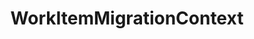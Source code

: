 ---
optionsClassName: WorkItemMigrationConfig
optionsClassFullName: MigrationTools._EngineV1.Configuration.Processing.WorkItemMigrationConfig
configurationSamples:
- name: default
  description: 
  code: >-
    {
      "$type": "WorkItemMigrationConfig",
      "Enabled": false,
      "ReplayRevisions": true,
      "PrefixProjectToNodes": false,
      "UpdateCreatedDate": true,
      "UpdateCreatedBy": true,
      "WIQLQueryBit": "AND  [Microsoft.VSTS.Common.ClosedDate] = '' AND [System.WorkItemType] NOT IN ('Test Suite', 'Test Plan','Shared Steps','Shared Parameter','Feedback Request')",
      "WIQLOrderBit": "[System.ChangedDate] desc",
      "LinkMigration": true,
      "AttachmentMigration": true,
      "AttachmentWorkingPath": "c:\\temp\\WorkItemAttachmentWorkingFolder\\",
      "FixHtmlAttachmentLinks": false,
      "SkipToFinalRevisedWorkItemType": true,
      "WorkItemCreateRetryLimit": 5,
      "FilterWorkItemsThatAlreadyExistInTarget": true,
      "PauseAfterEachWorkItem": false,
      "AttachmentMaxSize": 480000000,
      "AttachRevisionHistory": false,
      "LinkMigrationSaveEachAsAdded": false,
      "GenerateMigrationComment": true,
      "WorkItemIDs": null,
      "MaxRevisions": 0,
      "UseCommonNodeStructureEnricherConfig": false,
      "StopMigrationOnMissingAreaIterationNodes": true,
      "NodeBasePaths": null,
      "AreaMaps": {
        "$type": "Dictionary`2"
      },
      "IterationMaps": {
        "$type": "Dictionary`2"
      },
      "MaxGracefulFailures": 0,
      "SkipRevisionWithInvalidIterationPath": false,
      "SkipRevisionWithInvalidAreaPath": false
    }
  sampleFor: MigrationTools._EngineV1.Configuration.Processing.WorkItemMigrationConfig
description: WorkItemMigrationConfig is the main processor used to Migrate Work Items, Links, and Attachments. Use `WorkItemMigrationConfig` to configure.
className: WorkItemMigrationContext
typeName: Processors
architecture: v1
options:
- parameterName: AreaMaps
  type: Dictionary
  description: Remapping rules for area paths, implemented with regular expressions. The rules apply with a higher priority than the `PrefixProjectToNodes`, that is, if no rule matches the path and the `PrefixProjectToNodes` option is enabled, then the old `PrefixProjectToNodes` behavior is applied.
  defaultValue: '{}'
- parameterName: AttachmentMaxSize
  type: Int32
  description: '`AttachmentMigration` is set to true then you need to specify a max file size for upload in bites. For Azure DevOps Services the default is 480,000,000 bites (60mb), for TFS its 32,000,000 bites (4mb).'
  defaultValue: 480000000
- parameterName: AttachmentMigration
  type: Boolean
  description: If enabled this will migrate all of the attachments at the same time as the work item
  defaultValue: true
- parameterName: AttachmentWorkingPath
  type: String
  description: '`AttachmentMigration` is set to true then you need to specify a working path for attachments to be saved locally.'
  defaultValue: C:\temp\Migration\
- parameterName: AttachRevisionHistory
  type: Boolean
  description: This will create a json file with the revision history and attach it to the work item. Best used with `MaxRevisions` or `ReplayRevisions`.
  defaultValue: '?'
- parameterName: Enabled
  type: Boolean
  description: If enabled then the processor will run
  defaultValue: false
- parameterName: FilterWorkItemsThatAlreadyExistInTarget
  type: Boolean
  description: This loads all of the work items already saved to the Target and removes them from the Source work item list prior to commencing the run. While this may take some time in large data sets it reduces the time of the overall migration significantly if you need to restart.
  defaultValue: true
- parameterName: FixHtmlAttachmentLinks
  type: Boolean
  description: "**beta** If enabled this will fix any image attachments URL's, work item mention URL's or user mentions in the HTML fields as well as discussion comments. You must specify a PersonalAccessToken in the Source project for Azure DevOps; TFS should use integrated authentication."
  defaultValue: '?'
- parameterName: GenerateMigrationComment
  type: Boolean
  description: If enabled, adds a comment recording the migration
  defaultValue: false
- parameterName: IterationMaps
  type: Dictionary
  description: Remapping rules for iteration paths, implemented with regular expressions. The rules apply with a higher priority than the `PrefixProjectToNodes`, that is, if no rule matches the path and the `PrefixProjectToNodes` option is enabled, then the old `PrefixProjectToNodes` behavior is applied.
  defaultValue: '{}'
- parameterName: LinkMigration
  type: Boolean
  description: If enabled this will migrate the Links for the work item at the same time as the whole work item.
  defaultValue: true
- parameterName: LinkMigrationSaveEachAsAdded
  type: Boolean
  description: "If you have changed parents before re-running a sync you may get a `TF26194: unable to change the value of the 'Parent' field` error. This will resolve it, but will slow migration."
  defaultValue: false
- parameterName: MaxGracefulFailures
  type: Int32
  description: The maximum number of failures to tolerate before the migration fails. When set above zero, a work item migration error is logged but the migration will continue until the number of failed items reaches the configured value, after which the migration fails.
  defaultValue: 0
- parameterName: MaxRevisions
  type: Int32
  description: Sets the maximum number of revisions that will be migrated. "First + Last N = Max". If this was set to 5 and there were 10 revisions you would get the first 1 (creation) and the latest 4 migrated.
  defaultValue: 0
- parameterName: NodeBasePaths
  type: String[]
  description: The root paths of the Ares / Iterations you want migrate. See [NodeBasePath Configuration](#nodebasepath-configuration)
  defaultValue: '["/"]'
- parameterName: PauseAfterEachWorkItem
  type: Boolean
  description: Pause after each work item is migrated
  defaultValue: false
- parameterName: PrefixProjectToNodes
  type: Boolean
  description: Prefix your iterations and areas with the project name. If you have enabled this in `NodeStructuresMigrationConfig` you must do it here too.
  defaultValue: false
- parameterName: ReplayRevisions
  type: Boolean
  description: You can choose to migrate the tip only (a single write) or all of the revisions (many writes). If you are setting this to `false` to migrate only the tip then you should set `BuildFieldTable` to `true`.
  defaultValue: true
- parameterName: SkipRevisionWithInvalidAreaPath
  type: Boolean
  description: When set to true, this setting will skip a revision if the source area has not been migrated, has been deleted or is somehow invalid, etc.
  defaultValue: missng XML code comments
- parameterName: SkipRevisionWithInvalidIterationPath
  type: Boolean
  description: This will skip a revision if the source iteration has not been migrated i.e. it was deleted
  defaultValue: missng XML code comments
- parameterName: SkipToFinalRevisedWorkItemType
  type: Boolean
  description: "**beta** If enabled this will fix any image attachments URL's, work item mention URL's or user mentions in the HTML fields as well as discussion comments. You must specify a PersonalAccessToken in the Source project for Azure DevOps; TFS should use integrated authentication."
  defaultValue: false
- parameterName: StopMigrationOnMissingAreaIterationNodes
  type: Boolean
  description: ''
  defaultValue: '?'
- parameterName: UpdateCreatedBy
  type: Boolean
  description: "If this is enabled the creation process on the target project will create the items with the original creation date. (Important: The item history is always pointed to the date of the migration, it's change only the data column CreateDate, not the internal create date)"
  defaultValue: true
- parameterName: UpdateCreatedDate
  type: Boolean
  description: "If this is enabled the creation process on the target project will create the items with the original creation date. (Important: The item history is always pointed to the date of the migration, it's change only the data column CreateDate, not the internal create date)"
  defaultValue: true
- parameterName: UseCommonNodeStructureEnricherConfig
  type: Boolean
  description: ''
  defaultValue: '?'
- parameterName: WIQLOrderBit
  type: String
  description: A work item query to affect the order in which the work items are migrated. Don't leave this empty.
  defaultValue: '[System.ChangedDate] desc'
- parameterName: WIQLQueryBit
  type: String
  description: A work item query based on WIQL to select only important work items. To migrate all leave this empty. See [WIQL Query Bits](#wiql-query-bits)
  defaultValue: AND  [Microsoft.VSTS.Common.ClosedDate] = '' AND [System.WorkItemType] NOT IN ('Test Suite', 'Test Plan','Shared Steps','Shared Parameter','Feedback Request')
- parameterName: WorkItemCreateRetryLimit
  type: Int32
  description: '**beta** If set to a number greater than 0 work items that fail to save will retry after a number of seconds equal to the retry count. This allows for periodic network glitches not to end the process.'
  defaultValue: 5
- parameterName: WorkItemIDs
  type: IList
  description: A list of work items to import
  defaultValue: '[]'
status: ready
processingTarget: Work Items

redirectFrom: []
layout: reference
toc: true
permalink: /Reference/v1/Processors/WorkItemMigrationContext/
title: WorkItemMigrationContext
categories:
- Processors
- v1
notes: >-
  ## <a name="WIQLQueryBits"></a>WIQL Query Bits


  The Work Item queries are all built using Work Item [Query Language (WIQL)](https://docs.microsoft.com/en-us/azure/devops/boards/queries/wiql-syntax).


  > Note: A useful Azure DevOps Extension to explore WIQL is the [WIQL Editor](https://marketplace.visualstudio.com/items?itemName=ottostreifel.wiql-editor)


  ### Examples


  You can use the [WIQL Editor](https://marketplace.visualstudio.com/items?itemName=ottostreifel.wiql-editor) to craft a query in Azure DevOps.


  Typical way that queries are built:


  ```
   var targetQuery =
       string.Format(
           @"SELECT [System.Id], [{ReflectedWorkItemIDFieldName}] FROM WorkItems WHERE [System.TeamProject] = @TeamProject {WIQLQueryBit} ORDER BY {WIQLOrderBit}",
           Engine.Target.Config.ReflectedWorkItemIDFieldName,
           _config.WIQLQueryBit,
           _config.WIQLOrderBit
        );
  var targetFoundItems = Engine.Target.WorkItems.GetWorkItems(targetQuery);

  ```


  A simple example config:


  ```

  "WIQLQueryBit": "AND [System.WorkItemType] NOT IN ('Test Suite', 'Test Plan')",

  "WIQLOrderBit": "[System.ChangedDate] desc",

  ```

  Scope to Area Path (Team data):


  ```

  "WIQLQueryBit": "AND [System.AreaPath] UNDER 'project\Team 1\' AND [System.WorkItemType] NOT IN ('Test Suite', 'Test Plan')",

  "WIQLOrderBit": "[System.ChangedDate] desc",

  ```


  ```

  "WIQLQueryBit": "AND [System.ChangedDate] > 'project\Team 1\' AND [System.WorkItemType] NOT IN ('Test Suite', 'Test Plan')",

  "WIQLOrderBit": "[System.ChangedDate] desc",

  ```


  ## <a name="NodeBasePath"></a>NodeBasePath Configuration ##

  The `NodeBasePaths` entry allows the filtering of the nodes to be replicated on the target projects. To try to explain the correct usage let us assume that we have a source team project `SourceProj` with the following node structures


  - AreaPath
     - SourceProj
     - SourceProj\Team 1
     - SourceProj\Team 2
     - SourceProj\Team 2\Sub-Area
     - SourceProj\Team 3
  - IterationPath
     - SourceProj
     - SourceProj\Sprint 1
     - SourceProj\Sprint 2
     - SourceProj\Sprint 2\Sub-Iteration
     - SourceProj\Sprint 3

  Depending upon what node structures you wish to migrate you would need the following settings. Exclusions are also possible by prefixing a path with an exclamation mark `!`. Example are


  | | |

  |-|-|

  | Intention    | Migrate all areas and iterations and all Work Items

  | NodeBasePath | `[]`

  | Comment      | The same AreaPath and Iteration Paths are created on the target as on the source. Hence, all migrated WI remain in their existing area and iteration paths

  ||

  | Intention    | Only migrate area path `Team 2` and it associated Work Items, but all iteration paths

  | NodeBasePath | `["Team 2", "Sprint"]`

  | Comment      | Only the area path ending `Team 2` will be migrated. <br>The `WIQLQueryBit` should be edited to limit the WI migrated to this area path e.g. add `AND [System.AreaPath] UNDER 'SampleProject\\Team 2'` . <br> The migrated WI will have an area path of `TargetProj\Team 2` but retain their iteration paths matching the sprint name on the source

  ||

  | Intention    | Only migrate iterations structure

  | NodeBasePath | `["Sprint"]`

  | Comment      | Only the area path ending `Team 2` will be migrated<br>All the iteration paths will be migrated. <br> The migrated WI will have the default area path of `TargetProj` as their source area path was not migrated i.e. `TargetProj`<br> The migrated WI will have an iteration path match the sprint name on the source

  ||

  | Intention    | Move all WI to the existing area and iteration paths on the targetProj

  | NodeBasePath | `["DUMMY VALUE"]`

  | Comment      | As the `NodeBasePath` does not match any source area or iteration path no nodes are migrated. <br>Migrated WI will be assigned to any matching area or iteration paths. If no matching ones can be found they will default to the respective root values

  ||

  | Intention    | Move the `Team 2` area, but not its `Sub-Area`

  | NodeBasePath | `["Team 2", "!Team 2\\SubArea"]`

  | Comment      | The Work Items will have to be restricted to the right areas, e.g. with `AND [System.AreaPath] UNDER 'SampleProject\\Team 2' AND [System.AreaPath] NOT UNDER 'SampleProject\\Team 2\\Sub-Area'`, otherwise their migratin will fail


  # Iteration Maps and Area Maps


  These two configuration elements apply after the `NodeBasePaths` selector, i.e.

  only on Areas and Iterations that have been selected for migration. They allow

  to change the area path, respectively the iteration path, of migrated work items.


  These remapping rules are applied both while creating path nodes in the target

  project and when migrating work items.


  These remapping rules are applied with a higher priority than the

  `PrefixProjectToNodes` option. This means that if no declared rule matches the

  path and the `PrefixProjectToNodes` option is enabled, then the old behavior is

  used.


  The syntax is a dictionary of regular expressions and the replacement text.


  *Warning*: These follow the

  [.net regular expression language](https://docs.microsoft.com/en-us/dotnet/standard/base-types/regular-expression-language-quick-reference).

  The key in the dictionary is a regular expression search pattern, while the

  value is a regular expression replacement pattern. It is therefore possible to

  use back-references in the replacement string.


  *Warning*: Special characters in the acceptation of regular expressions _and_

  json both need to be escaped. For a key, this means, for example, that a

  literal backslash must be escaped for the regular expression language `\\`

  _and_ each of these backslashes must then be escaped for the json encoding:

  `\\\\`. In the replacement string, a literal `$` must be escaped with an

  additional `$` if it is followed by a number (due to the special meaning in

  regular expression replacement strings), while a backslash must be escaped

  (`\\`) due to the special meaning in json.


  *Advice*: To avoid unexpected results, always match terminating backslashes in

  the search pattern and replacement string: if a search pattern ends with a

  backslash, you should also put one in the replacement string, and if the search

  pattern does not include a terminating backslash, then none should be included

  in the replacement string.


  #### Examples explained


  ```json

  "IterationMaps": {
    "^OriginalProject\\\\Path1(?=\\\\Sprint 2022)": "TargetProject\\AnotherPath\\NewTeam",
    "^OriginalProject\\\\Path1(?=\\\\Sprint 2020)": "TargetProject\\AnotherPath\\Archives\\Sprints 2020",
    "^OriginalProject\\\\Path2": "TargetProject\\YetAnotherPath\\Path2",
  },

  "AreaMaps": {
    "^OriginalProject\\\\(DescopeThis|DescopeThat)": "TargetProject\\Archive\\Descoped\\",
    "^OriginalProject\\\\(?!DescopeThis|DescopeThat)": "TargetProject\\NewArea\\",
  }

  ```


  - `"^OriginalProject\\\\Path1(?=\\\\Sprint 2022)": "TargetProject\\AnotherPath\\NewTeam",`

    In an iteration path, `OriginalProject\Path1` found at the beginning of the
    path, when followed by `\Sprint 2022`, will be replaced by
    `TargetProject\AnotherPath\NewTeam`.

    `OriginalProject\Path1\Sprint 2022\Sprint 01` will become
    `TargetProject\AnotherPath\NewTeam\Sprint 2022\Sprint 01` but
    `OriginalProject\Path1\Sprint 2020\Sprint 03` will _not_ be transformed by
    this rule.

  - `"^OriginalProject\\\\Path1(?=\\\\Sprint 2020)": "TargetProject\\AnotherPath\\Archives\\Sprints 2020",`

    In an iteration path, `OriginalProject\Path1` found at the beginning of the
    path, when followed by `\Sprint 2020`, will be replaced by
    `TargetProject\AnotherPath\Archives\\Sprints 2020`.

    `OriginalProject\Path1\Sprint 2020\Sprint 01` will become
    `TargetProject\AnotherPath\Archives\Sprint 2020\Sprint 01` but
    `OriginalProject\Path1\Sprint 2021\Sprint 03` will _not_ be transformed by
    this rule.

  - `"^OriginalProject\\\\Path2": "TargetProject\\YetAnotherPath\\Path2",`

    In an iteration path, `OriginalProject\Path2` will be replaced by
    `TargetProject\YetAnotherPath\Path2`.

  - `"^OriginalProject\\\\(DescopeThis|DescopeThat)": "TargetProject\\Archive\\Descoped\\",`

    In an area path, `OriginalProject\` found at the beginning of the path, when
    followed by either `DescopeThis` or `DescopeThat` will be replaced by `TargetProject\Archive\Descoped\`.

    `OriginalProject\DescopeThis\Area` will be transformed to
    `TargetProject\Archive\Descoped\DescopeThis\Area`.
    `OriginalProject\DescopeThat\Product` will be transformed to
    `TargetProject\Archive\Descoped\DescopeThat\Product`.

  - `"^OriginalProject\\\\(?!DescopeThis|DescopeThat)": "TargetProject\\NewArea\\",`

    In an area path, `OriginalProject\` found at the beginning of the path will be
    replaced by `TargetProject\NewArea\` unless it is followed by `DescopeThis` or
    `DescopeThat`.

    `OriginalProject\ValidArea\` would be replaced by
    `TargetProject\NewArea\ValidArea\` but `OriginalProject\DescopeThis` would not
    be modified by this rule.

  ## More Complex Team Migrations

  The above options allow you to bring over a sub-set of the WIs (using the `WIQLQueryBit`) and move their area or iteration path to a default location. However you may wish to do something more complex e.g. re-map the team structure. This can be done with addition of a `FieldMaps` block to configuration in addition to the `NodeBasePaths`.


  Using the above sample structure, if you wanted to map the source project `Team 1`  to target project `Team A` etc. you could add the field map as follows


  A complete list of [FieldMaps](../Reference/v1/FieldMaps/index.md) are available.


  ```
   "FieldMaps": [
     {
        "$type": "FieldValueMapConfig",
        "WorkItemTypeName": "*",
        "sourceField": "System.AreaPath",
        "targetField": "System.AreaPath",
        "defaultValue": "TargetProg",
        "valueMapping": {
          "SampleProj\\Team 1": "TargetProg\\Team A",
          "SampleProj\\Team 2": "TargetProg\\Team B"
          "SampleProj\\Team 3": "TargetProg\\Team C"
        }
      },
    ],

  ```


  > Note: This mappings could also be achieved with other forms of Field mapper e.g. `RegexFieldMapConfig`, but the value mapper as an example is easy to understand
introduction: ''

---
